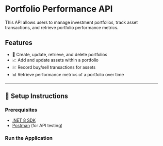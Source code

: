 # Portfolio Performance API

This API allows users to manage investment portfolios, track asset transactions, and retrieve portfolio performance metrics.

## Features

- 📁 Create, update, retrieve, and delete portfolios
- 📈 Add and update assets within a portfolio
- 💹 Record buy/sell transactions for assets
- 📊 Retrieve performance metrics of a portfolio over time

---

## 🔧 Setup Instructions

### Prerequisites

- [.NET 8 SDK](https://dotnet.microsoft.com/en-us/download)
- [Postman](https://www.postman.com/downloads/) (for API testing)

### Run the Application
